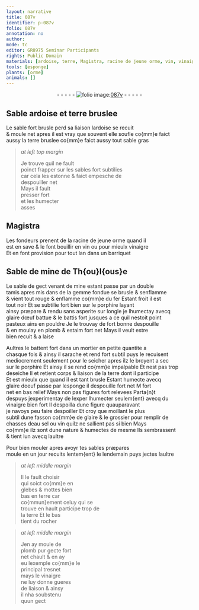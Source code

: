 ```yaml
---
layout: narrative
title: 087v
identifier: p-087v
folio: 087v
annotation: no
author:
mode: tc
editor: GR8975 Seminar Participants
rights: Public Domain
materials: [ardoise, terre, Magistra, racine de jeune orme, vin, vinaigre, gemme, porphire, glaire dœuf, plomb, estaim, glaire doeuf, glaire, eau, sel]
tools: [esponge]
plants: [orme]
animals: []
---
```


<div class="folio" align="center">- - - - - <a href="http://gallica.bnf.fr/ark:/12148/btv1b10500001g/f180.image" target="_blank"><img src="https://cu-mkp.github.io/2017-workshop-edition/assets/photo-icon.png" alt="folio image: " style="display:inline-block; margin-bottom:-3px;"/>087v</a> - - - - - </div>  
  

## Sable <span class="m">ardoise</span> et <span class="m">terre</span> bruslee

 
Le sable fort brusle perd sa liaison l<span class="m">ardoise</span> se recuit<br/> & moule net apres il est vray que souvent elle soufle co{mm}e faict<br/> aussy la <span class="m">terre</span> bruslee co{mm}e faict aussy tout sable gras
 
> *at left top margin*
> 
>   Je trouve quil ne fault<br/> poinct frapper sur les sables fort subtilies<br/> car cela les estonne & faict empesche de<br/> despouiller net<br/> Mays il fault<br/> presser fort<br/> et les humecter<br/> asses
 
 
  

## <span class="m">Magistra</span>

 
Les <span class="pro">fondeurs</span> prenent de la <span class="m">racine de jeune <span class="pa">orme</span></span> quand il<br/> est en save & le font bouillir en <span class="m">vin</span> ou pour mieulx <span class="m">vinaigre</span><br/> Et en font provision pour tout lan dans un barriquet
 
 
  

## Sable de mine de <span class="pl">Th{ou}l{ous}e</span>

 
Le sable de gect venant de mine estant passe par un double<br/> tamis apres mis dans de la <span class="m">gemme</span> fondue se brusle & senflamme<br/> & vient tout rouge & enflamme co{mm}e du fer Estant froit il est<br/> tout noir Et se subtilie fort bien sur le <span class="m">porphire</span> layant<br/> ainsy præpare & rendu sans asperite sur longle je lhumectay avecq<br/> <span class="m">glaire dœuf</span> battue & le battis fort jusques a ce quil nestoit point<br/> pasteux ains en pouldre Je le trouvay de fort bonne despouille<br/> & en moulay en <span class="m">plomb</span> & <span class="m">estaim</span> fort net Mays il veult estre<br/> bien recuit & a laise
 
Aultres le battent fort dans un mortier en petite quantite a<br/> chasque fois & ainsy il sarache et rend fort subtil puys le recuisent<br/> mediocrement seulement pour le seicher apres ilz le broyent a sec<br/> sur le <span class="m">porphire</span> Et ainsy il se rend co{mm}e impalpable Et nest pas trop<br/> deseiche Il et retient corps & liaison de la terre dont il participe<br/> Et est mieulx que quand il est tant brusle Estant humecte avecq<br/> <span class="m">glaire doeuf</span> passe par l<span class="tl">esponge</span> il despouille fort net M fort<br/> net en bas relief Mays non pas figures fort relevees Parta{n}t<br/> despuys jexperimentay de lexper lhumecter seulem{ent} avecq du<br/> <span class="m">vinaigre</span> bien fort Il despoilla dune figure quauparavant<br/> je navoys peu faire despoiller Et croy que moillant le plus<br/> subtil dune fasson co{mm}e de <span class="m">glaire</span> & le grossier pour remplir de<br/> chasses d<span class="m">eau</span> <span class="m">sel</span> ou <span class="m">vin</span> quilz ne sallient pas si bien Mays<br/> co{mm}e ilz sont dune nature & humectes de mesme Ils sembrassent<br/> & tient lun avecq laultre
 
Pour bien mouler apres avoyr tes sables præpares<br/> moule en un jour recuits lentem{ent} le lendemain puys jectes laultre
 
> *at left middle margin*
> 
>   Il le fault choisir<br/> qui soict co{mm}e en<br/> glebes & mottes bien<br/> bas en terre car<br/> co{mmun}ement celuy qui se<br/> trouve en hault participe trop de<br/> la terre Et le bas<br/> tient du rocher
 
> *at left middle margin*
> 
>   Jen ay moule de<br/> <span class="m">plomb</span> pur gecte fort<br/> net chault & en ay<br/> eu lexemple co{mm}e le<br/> principal tresnet<br/> mays le <span class="m">vinaigre</span><br/> ne luy donne gueres<br/> de liaison & ainsy<br/> il nha soubstenu<br/> quun gect
 
